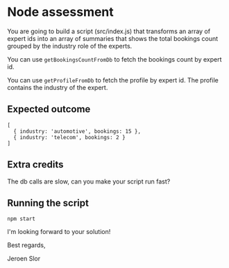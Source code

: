 # Node assessment

You are going to build a script (src/index.js) that transforms an array of expert ids into an array of summaries that shows the total bookings count grouped by the industry role of the experts.

You can use `getBookingsCountFromDb` to fetch the bookings count by expert id.

You can use `getProfileFromDb` to fetch the profile by expert id. The profile contains the industry of the expert.

## Expected outcome
```
[
  { industry: 'automotive', bookings: 15 },
  { industry: 'telecom', bookings: 2 }
]
```

## Extra credits
The db calls are slow, can you make your script run fast?

## Running the script
```
npm start
```

I'm looking forward to your solution!

Best regards,

Jeroen Slor
